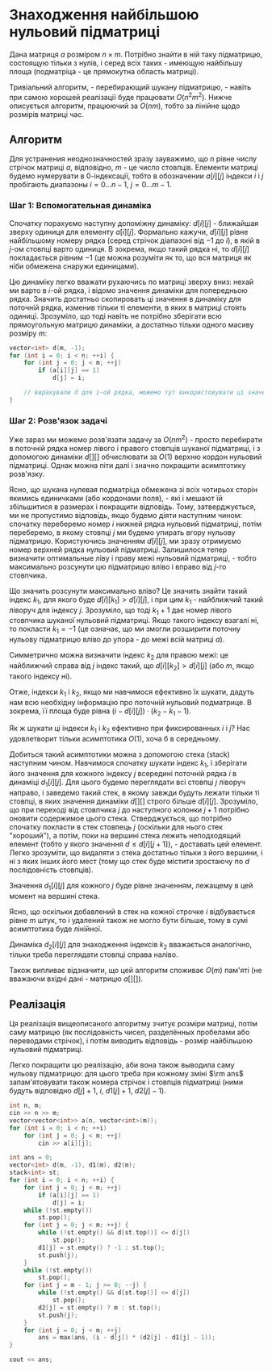# Знаходження найбільшою нульовий підматриці

Дана матриця $a$ розміром $n \times m$. Потрібно знайти в ній таку підматрицю, состоящую тільки з нулів, і серед всіх таких - имеющую найбільшу площа (подматріца - це прямокутна область матриці).

Тривіальний алгоритм, - перебирающий шукану підматрицю, - навіть при самою хорошей реалізації буде працювати $O(n^2 m^2)$. Нижче описується алгоритм, працюючий за $O(n m)$, тобто за лінійне щодо розмірів матриці час.

## Алгоритм

Для устранения неоднозначностей зразу зауважимо, що $n$ рівне числу стрічок матриці $a$, відповідно, $m$ - це число стовпців. Елементи матриці будемо нумерувати в $0$-індексації, тобто в обозначении $a[i][j]$ індекси $i$ і $j$ пробігають диапазоны $i = 0 \ldots n-1$, $j = 0 \ldots m-1$.

### Шаг 1: Вспомогательная динаміка

Спочатку порахуємо наступну допоміжну динаміку: $d[i][j]$ - ближайшая зверху одиниця для елементу $a[i][j]$. Формально кажучи, $d[i][j]$ рівне найбільшому номеру рядка (серед стрічок діапазоні від $-1$ до $i$), в якій в $j$-ом стовпці варто одиниця. В зокрема, якщо такий рядка ні, то $d[i][j]$ покладається рівним $-1$ (це можна розуміти як то, що вся матриця як ніби обмежена снаружи единицами).

Цю динаміку легко вважати рухаючись по матриці зверху вниз: нехай ми варто в $i$-ой рядка, і відомо значення динаміки для попередньою рядка. Значить достатньо скопировать ці значення в динаміку для поточній рядка, изменив тільки ті елементи, в яких в матриці стоять одиниці. Зрозуміло, що тоді навіть не потрібно зберігати всю прямоугольную матрицю динаміки, а достатньо тільки одного масиву розміру $m$:

<!--- TODO: specify code snippet id -->
``` cpp
vector<int> d(m, -1);
for (int i = 0; i < n; ++i) {
    for (int j = 0; j < m; ++j)
        if (a[i][j] == 1)
            d[j] = i;

    // вирахували d для i-ой рядка, можемо тут використовувати ці значення
}
```

### Шаг 2: Розв'язок задачі

Уже зараз ми можемо розв'язати задачу за $O(n m^2)$ - просто перебирати в поточній рядка номер лівого і правого стовпців шуканої підматриці, і з допомогою динаміки $d[][]$ обчислювати за $O(1)$ верхню кордон нульовий підматриці. Однак можна піти далі і значно покращити асимптотику розв'язку.

Ясно, що шукана нулевая подматріца обмежена зі всіх чотирьох сторін якимись единичками (або кордонами поля), - які і мешают їй збільшитися в размерах і покращити відповідь. Тому, затверджується, ми не пропустимо відповідь, якщо будемо діяти наступним чином: спочатку переберемо номер $i$ нижней рядка нульовий підматриці, потім переберемо, в якому стовпці $j$ ми будемо упирать вгору нульову підматрицю. Користуючись значенням $d[i][j]$, ми зразу отримуємо номер верхней рядка нульовий підматриці. Залишилося тепер визначити оптимальные ліву і праву межі нульовий підматриці, - тобто максимально розсунути цю підматрицю вліво і вправо від $j$-го стовпчика.

Що значить розсунути максимально вліво? Це значить знайти такий індекс $k_1$, для якого буде $d[i][k_1] > d[i][j]$, і при цим $k_1$ - найближчий такий ліворуч для індексу $j$. Зрозуміло, що тоді $k_1+1$ дає номер лівого стовпчика шуканої нульовий підматриці. Якщо такого індексу взагалі ні, то покласти $k_1=-1$ (це означає, що ми змогли розширити поточну нульову підматрицю вліво до упора - до межі всій матриці $a$).

Симметрично можна визначити індекс $k_2$ для правою межі: це найближчий справа від $j$ індекс такий, що $d[i][k_2] > d[i][j]$ (або $m$, якщо такого індексу ні).

Отже, індекси $k_1$ і $k_2$, якщо ми навчимося ефективно їх шукати, дадуть нам всю необхідну інформацію про поточній нульовий подматрице. В зокрема, її площа буде рівна $(i - d[i][j]) \cdot (k_2 - k_1 - 1)$.

Як ж шукати ці індекси $k_1$ і $k_2$ ефективно при фиксированных $i$ і $j$? Нас удовлетворит тільки асимптотика $O(1)$, хоча б в середньому.

Добиться такий асимптотики можна з допомогою стека (stack) наступним чином. Навчимося спочатку шукати індекс $k_1$, і зберігати його значення для кожного індексу $j$ всередині поточній рядка $i$ в динаміці $d_1[i][j]$. Для цього будемо переглядати всі стовпці $j$ ліворуч направо, і заведемо такий стек, в якому завжди будуть лежати тільки ті стовпці, в яких значення динаміки $d[][]$ строго більше $d[i][j]$. Зрозуміло, що при переході від стовпчика $j$ до наступного колонки $j+1$ потрібно оновити содержимое цього стека. Стверджується, що потрібно спочатку покласти в стек стовпець $j$ (оскільки для нього стек "хороший"), а потім, поки на вершині стека лежить неподходящий елемент (тобто у якого значення $d \le d[i][j+1]$), - доставать цей елемент. Легко зрозуміти, що видаляти з стека достатньо тільки з його вершини, і ні з яких інших його мест (тому що стек буде містити зростаючу по $d$ послідовність стовпців).

Значення $d_1[i][j]$ для кожного $j$ буде рівне значенням, лежащему в цей момент на вершині стека.

Ясно, що оскільки добавлений в стек на кожної строчке $i$ відбувається рівне $m$ штук, то і удалений також не могло бути більше, тому в сумі асимптотика буде лінійної.

Динаміка $d_2[i][j]$ для знаходження індексів $k_2$ вважається аналогічно, тільки треба переглядати стовпці справа наліво.

Також випливає відзначити, що цей алгоритм споживає $O(m)$ пам'яті (не вважаючи вхідні дані - матрицю $a[][]$).

## Реалізація

Ця реалізація вищеописаного алгоритму зчитує розміри матриці, потім саму матрицю (як послідовність чисел, разделённых пробелами або переводами стрічок), і потім виводить відповідь - розмір найбільшою нульовий підматриці.

Легко покращити цю реалізацію, аби вона також выводила саму нульову підматрицю: для цього треба при кожному зміні $\rm ans$ запам'ятовувати також номера стрічок і стовпців підматриці (ними будуть відповідно $d[j]+1$, $i$, $d1[j]+1$, $d2[j]-1$).

<!--- TODO: specify code snippet id -->
``` cpp
int n, m;
cin >> n >> m;
vector<vector<int>> a(n, vector<int>(m));
for (int i = 0; i < n; ++i)
    for (int j = 0; j < m; ++j)
        cin >> a[i][j];

int ans = 0;
vector<int> d(m, -1), d1(m), d2(m);
stack<int> st;
for (int i = 0; i < n; ++i) {
    for (int j = 0; j < m; ++j)
        if (a[i][j] == 1)
            d[j] = i;
    while (!st.empty())
        st.pop();
    for (int j = 0; j < m; ++j) {
        while (!st.empty() && d[st.top()] <= d[j])
            st.pop();
        d1[j] = st.empty() ? -1 : st.top();
        st.push(j);
    }
    while (!st.empty())
        st.pop();
    for (int j = m - 1; j >= 0; --j) {
        while (!st.empty() && d[st.top()] <= d[j])
            st.pop();
        d2[j] = st.empty() ? m : st.top();
        st.push(j);
    }
    for (int j = 0; j < m; ++j)
        ans = max(ans, (i - d[j]) * (d2[j] - d1[j] - 1));
}

cout << ans;
```

